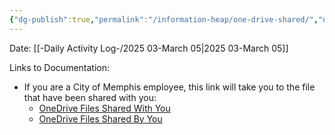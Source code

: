 ```yaml
---
{"dg-publish":true,"permalink":"/information-heap/one-drive-shared/","noteIcon":"","created":"2025-05-20T10:31:54.414-05:00"}
---
```


Date: [[-Daily Activity Log-/2025 03-March 05\|2025 03-March 05]]

Links to Documentation:
- If you are a City of Memphis employee, this link will take you to the file that have been shared with you: 
	- [OneDrive Files Shared With You](http://memphistngov-my.sharepoint.com/shared)
	- [OneDrive Files Shared By You](http://memphistngov-my.sharepoint.com/sharedbyyou)
	